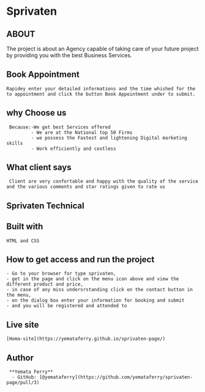 # Sprivaten
## ABOUT
The project is about an Agency capable of taking care of your future project by providing you with the best Business Services.
## Book Appointment
    Rapidey enter your detailed informations and the time whished for the to appointment and click the button Book Appointment under to submit.
## why Choose us
     Because:-We get best Services offered 
             - We are at the National top 50 Firms
             - we possess the Fastest and lightening Digital marketing skills
             - Work efficiently and costless
## What client says
     Client are very confortable and happy with the quality of the service and the various comments and star ratings given to rate us 
## Sprivaten Technical
## Built with
    HTML and CSS
## How to get access and run the project
    - Go to your browser for type sprivaten,
    - get in the page and click on the menu icon above and view the different product and price,
    - in case of any miss undersrstanding click on the contact button in the menu,
    - on the dialog box enter your information for booking and submit
    - and you will be registered and attended to
## Live site
    [Homa-site](https://yemataferry.github.io/sprivaten-page/)
## Author
     **Yemata Ferry**
      - GitHub: [@yemataferry](https://github.com/yemataferry/sprivaten-page/pull/3)

